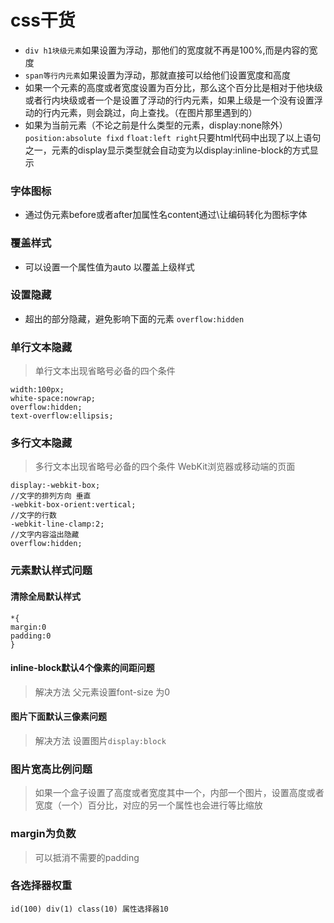 # css干货
- `div h1块级元素`如果设置为浮动，那他们的宽度就不再是100%,而是内容的宽度
- `span等行内元素`如果设置为浮动，那就直接可以给他们设置宽度和高度
- 如果一个元素的高度或者宽度设置为百分比，那么这个百分比是相对于他块级或者行内块级或者一个是设置了浮动的行内元素，如果上级是一个没有设置浮动的行内元素，则会跳过，向上查找。（在图片那里遇到的）
- 如果为当前元素（不论之前是什么类型的元素，display:none除外）`position:absolute fixd` `float:left right`只要html代码中出现了以上语句之一，元素的display显示类型就会自动变为以display:inline-block的方式显示
### 字体图标
- 通过伪元素before或者after加属性名content通过\让编码转化为图标字体
### 覆盖样式
- 可以设置一个属性值为auto 以覆盖上级样式
### 设置隐藏
- 超出的部分隐藏，避免影响下面的元素 `overflow:hidden`
### 单行文本隐藏
>单行文本出现省略号必备的四个条件

    width:100px;
    white-space:nowrap;
    overflow:hidden;
    text-overflow:ellipsis;
### 多行文本隐藏
>多行文本出现省略号必备的四个条件
>WebKit浏览器或移动端的页面

    display:-webkit-box;
    //文字的排列方向 垂直
    -webkit-box-orient:vertical;
    //文字的行数
    -webkit-line-clamp:2;
    //文字内容溢出隐藏
    overflow:hidden;
### 元素默认样式问题
#### 清除全局默认样式

    *{
    margin:0
    padding:0
    }
#### inline-block默认4个像素的间距问题
>解决方法 父元素设置font-size 为0
#### 图片下面默认三像素问题
>解决方法 设置图片`display:block`
### 图片宽高比例问题
>如果一个盒子设置了高度或者宽度其中一个，内部一个图片，设置高度或者宽度（一个）百分比，对应的另一个属性也会进行等比缩放
### margin为负数
>可以抵消不需要的padding
### 各选择器权重

```
id(100) div(1) class(10) 属性选择器10
```

   